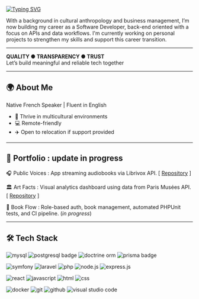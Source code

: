 [![Typing SVG](https://readme-typing-svg.demolab.com?font=Fira+Code&pause=1000&color=B47433&width=435&lines=%F0%9F%91%8B+Bonjour+tout+le+monde)](https://git.io/typing-svg)

With a background in cultural anthropology and business management, I’m now building my career as a Software Developer, back-end oriented with a focus on APIs and data workflows. I'm currently working on personal projects to strengthen my skills and support this career transition.

---

**QUALITY ● TRANSPARENCY ● TRUST**  
Let’s build meaningful and reliable tech together

---

## 🌍 About Me

Native French Speaker | Fluent in English  
- 🤝 Thrive in multicultural environments  
- 💻​ Remote-friendly
- ✈️ Open to relocation if support provided


---

## 🚀 Portfolio : update in progress

🎧​ Public Voices : App streaming audiobooks via Librivox API.  [ [Repository](https://github.com/madame-r/symfony_public_voices) ]

🏛️​ Art Facts : Visual analytics dashboard using data from Paris Musées API. [ [Repository](https://github.com/madame-r/react_art_facts) ]

📖​ Book Flow : Role-based auth, book management, automated PHPUnit tests, and CI pipeline. (_in progress_)

---

## 🛠️ Tech Stack

![mysql](https://img.shields.io/badge/MySQL-005C84?style=for-the-badge&logo=mysql&logoColor=white)
![postgresql badge](  https://img.shields.io/badge/PostgreSQL-316192?style=for-the-badge&logo=postgresql&logoColor=white)
![doctrine orm](https://img.shields.io/badge/doctrine-fa6a3c?style=for-the-badge&logo=doctrine&logoColor=white)
![prisma badge](https://img.shields.io/badge/Prisma-3982CE?style=for-the-badge&logo=Prisma&logoColor=white)

![symfony](https://img.shields.io/badge/Symfony-000000?style=for-the-badge&logo=Symfony&logoColor=white)
![laravel](https://img.shields.io/badge/Laravel-FF2D20?style=for-the-badge&logo=laravel&logoColor=white)
![php](https://img.shields.io/badge/PHP-777BB4?style=for-the-badge&logo=php&logoColor=white)
![node.js](https://img.shields.io/badge/Node%20js-339933?style=for-the-badge&logo=nodedotjs&logoColor=white)
![express.js](https://img.shields.io/badge/Express%20js-000000?style=for-the-badge&logo=express&logoColor=white)

![react](https://img.shields.io/badge/React-20232A?style=for-the-badge&logo=react&logoColor=61DAFB)
![javascript](https://img.shields.io/badge/JavaScript-323330?style=for-the-badge&logo=javascript&logoColor=F7DF1E)
![html](https://img.shields.io/badge/HTML5-E34F26?style=for-the-badge&logo=html5&logoColor=white)
![css](https://img.shields.io/badge/CSS3-1572B6?style=for-the-badge&logo=css3&logoColor=white)

![docker](https://img.shields.io/badge/Docker-2CA5E0?style=for-the-badge&logo=docker&logoColor=white)
![git](https://img.shields.io/badge/GIT-E44C30?style=for-the-badge&logo=git&logoColor=white)
![github](https://img.shields.io/badge/GitHub-100000?style=for-the-badge&logo=github&logoColor=white)
![visual studio code](https://img.shields.io/badge/VSCode-0078D4?style=for-the-badge&logo=visual%20studio%20code&logoColor=white)







